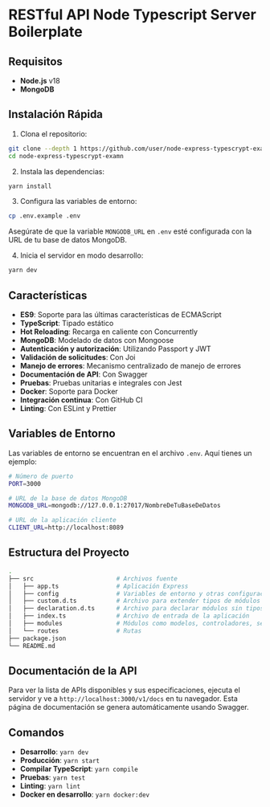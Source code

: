 # RESTful API Node Typescript Server Boilerplate

## Requisitos

- **Node.js** v18
- **MongoDB**

## Instalación Rápida

1. Clona el repositorio:

```bash
git clone --depth 1 https://github.com/user/node-express-typescrypt-examn.git
cd node-express-typescrypt-examn
```

2. Instala las dependencias:

```bash
yarn install
```

3. Configura las variables de entorno:

```bash
cp .env.example .env
```

Asegúrate de que la variable `MONGODB_URL` en `.env` esté configurada con la URL de tu base de datos MongoDB.

4. Inicia el servidor en modo desarrollo:

```bash
yarn dev
```

## Características

- **ES9**: Soporte para las últimas características de ECMAScript
- **TypeScript**: Tipado estático
- **Hot Reloading**: Recarga en caliente con Concurrently
- **MongoDB**: Modelado de datos con Mongoose
- **Autenticación y autorización**: Utilizando Passport y JWT
- **Validación de solicitudes**: Con Joi
- **Manejo de errores**: Mecanismo centralizado de manejo de errores
- **Documentación de API**: Con Swagger
- **Pruebas**: Pruebas unitarias e integrales con Jest
- **Docker**: Soporte para Docker
- **Integración continua**: Con GitHub CI
- **Linting**: Con ESLint y Prettier

## Variables de Entorno

Las variables de entorno se encuentran en el archivo `.env`. Aquí tienes un ejemplo:

```bash
# Número de puerto
PORT=3000

# URL de la base de datos MongoDB
MONGODB_URL=mongodb://127.0.0.1:27017/NombreDeTuBaseDeDatos

# URL de la aplicación cliente
CLIENT_URL=http://localhost:8089
```

## Estructura del Proyecto

```bash
.
├── src                       # Archivos fuente
│   ├── app.ts                # Aplicación Express
│   ├── config                # Variables de entorno y otras configuraciones
│   ├── custom.d.ts           # Archivo para extender tipos de módulos de node
│   ├── declaration.d.ts      # Archivo para declarar módulos sin tipos
│   ├── index.ts              # Archivo de entrada de la aplicación
│   ├── modules               # Módulos como modelos, controladores, servicios 
│   └── routes                # Rutas
├── package.json
└── README.md
```

## Documentación de la API

Para ver la lista de APIs disponibles y sus especificaciones, ejecuta el servidor y ve a `http://localhost:3000/v1/docs` en tu navegador. Esta página de documentación se genera automáticamente usando Swagger.

## Comandos

- **Desarrollo**: `yarn dev`
- **Producción**: `yarn start`
- **Compilar TypeScript**: `yarn compile`
- **Pruebas**: `yarn test`
- **Linting**: `yarn lint`
- **Docker en desarrollo**: `yarn docker:dev`
